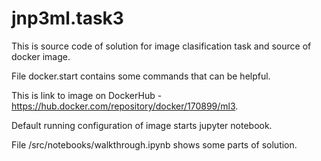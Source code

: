 # jnp3ml.task3

This is source code of solution for image clasification task and source of docker image.

File docker.start contains some commands that can be helpful.

This is link to image on DockerHub - https://hub.docker.com/repository/docker/170899/ml3.

Default running configuration of image starts jupyter notebook.

File /src/notebooks/walkthrough.ipynb shows some parts of solution.
